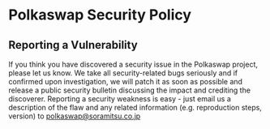 # Polkaswap Security Policy
## Reporting a Vulnerability
If you think you have discovered a security issue in the Polkaswap project, please let us know. We take all security-related bugs seriously and if confirmed upon investigation, we will patch it as soon as possible and release a public security bulletin discussing the impact and crediting the discoverer. Reporting a security weakness is easy - just email us a description of the flaw and any related information (e.g. reproduction steps, version) to polkaswap@soramitsu.co.jp
